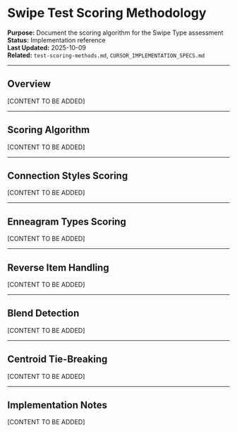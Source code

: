 # Swipe Test Scoring Methodology

**Purpose:** Document the scoring algorithm for the Swipe Type assessment  
**Status:** Implementation reference  
**Last Updated:** 2025-10-09  
**Related:** `test-scoring-methods.md`, `CURSOR_IMPLEMENTATION_SPECS.md`

---

## Overview

[CONTENT TO BE ADDED]

---

## Scoring Algorithm

[CONTENT TO BE ADDED]

---

## Connection Styles Scoring

[CONTENT TO BE ADDED]

---

## Enneagram Types Scoring

[CONTENT TO BE ADDED]

---

## Reverse Item Handling

[CONTENT TO BE ADDED]

---

## Blend Detection

[CONTENT TO BE ADDED]

---

## Centroid Tie-Breaking

[CONTENT TO BE ADDED]

---

## Implementation Notes

[CONTENT TO BE ADDED]
